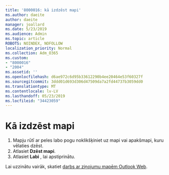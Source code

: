 ```yaml
---
title: '8000016: kā izdzēst mapi'
ms.author: daeite
author: daeite
manager: joallard
ms.date: 5/23/2019
ms.audience: Admin
ms.topic: article
ROBOTS: NOINDEX, NOFOLLOW
localization_priority: Normal
ms.collection: Adm_O365
ms.custom:
- "8000016"
- "2004"
ms.assetid: ''
ms.openlocfilehash: d6ae972c6d95b33612290b4ee20464e53f60327f
ms.sourcegitcommit: 3ddd01d693d306d47509da7a2fd44737b3059dd0
ms.translationtype: MT
ms.contentlocale: lv-LV
ms.lasthandoff: 05/23/2019
ms.locfileid: "34423059"
---
```

# <a name="how-to-delete-a-folder"></a>Kā izdzēst mapi

1. Mapju rūtī ar peles labo pogu noklikšķiniet uz mapi vai apakšmapi, kuru vēlaties dzēst.
2. Atlasiet **Dzēst mapi**.
3. Atlasiet **Labi** , lai apstiprinātu.

Lai uzzinātu vairāk, skatiet [darbs ar ziņojumu mapēm Outlook Web](https://support.office.com/article/ae0f10d6-54e7-4f29-acd3-78cdc3fdcb9f).

